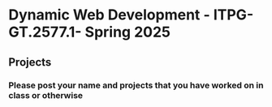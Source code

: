 # Dynamic Web Development - ITPG-GT.2577.1- Spring 2025

## Projects

### Please post your name and projects that you have worked on in class or otherwise

